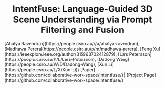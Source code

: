 <center>
  <h1>IntentFuse: Language-Guided 3D Scene Understanding via Prompt Filtering and Fusion</h1>
</center>
  [Ahalya Ravendran](https://people.csiro.au/r/a/ahalya-ravendran), [Madhawa Perera](https://people.csiro.au/p/m/madhawa-perera), [Feng Xu](https://ieeexplore.ieee.org/author/315963702412879), [Lars Petersson](https://people.csiro.au/P/L/Lars-Petersson), [Dadong Wang](https://people.csiro.au/W/D/Dadong-Wang), [Xun Li](https://people.csiro.au/L/X/Xun-Li)\
[Paper](https://github.com/collaborative-work-space/intentfuse/) | [Project Page](https://github.com/collaborative-work-space/intentfuse/)
